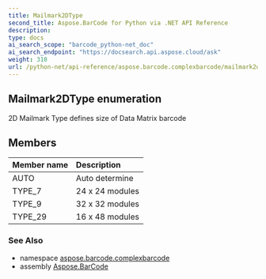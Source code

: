 ```yaml
---
title: Mailmark2DType
second_title: Aspose.BarCode for Python via .NET API Reference
description: 
type: docs
ai_search_scope: "barcode_python-net_doc"
ai_search_endpoint: "https://docsearch.api.aspose.cloud/ask"
weight: 310
url: /python-net/api-reference/aspose.barcode.complexbarcode/mailmark2dtype/
---
```


## Mailmark2DType enumeration

2D Mailmark Type defines size of Data Matrix barcode

## Members
| Member name | Description |
| :- | :- |
|AUTO|Auto determine|
|TYPE_7|24 x 24 modules|
|TYPE_9|32 x 32 modules|
|TYPE_29|16 x 48 modules|

### See Also

* namespace [aspose.barcode.complexbarcode](/barcode/python-net/api-reference/aspose.barcode.complexbarcode/)
* assembly [Aspose.BarCode](/barcode/python-net/api-reference/)

